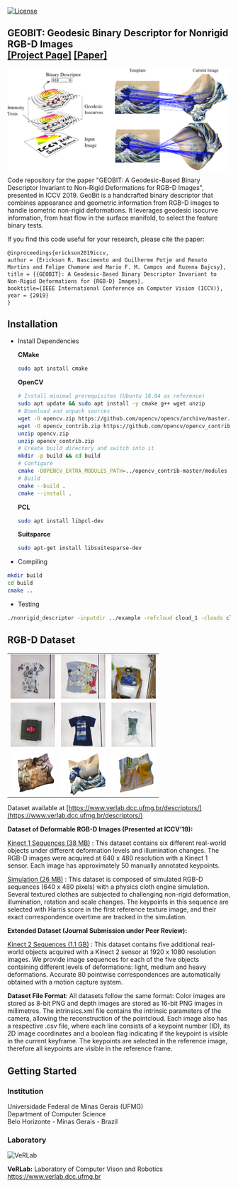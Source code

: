 [![License](https://img.shields.io/badge/license-GPL--3.0-blue.svg)](LICENSE)

## <b>GEOBIT: Geodesic Binary Descriptor for Nonrigid RGB-D Images</b> <br>[[Project Page]](https://www.verlab.dcc.ufmg.br/descriptors/iccv2019/) [[Paper]](http://openaccess.thecvf.com/content_ICCV_2019/html/Nascimento_GEOBIT_A_Geodesic-Based_Binary_Descriptor_Invariant_to_Non-Rigid_Deformations_for_ICCV_2019_paper.html)

<img src='images/geobit.png' align="center" width=900 />

Code repository for the paper  "GEOBIT: A Geodesic-Based Binary Descriptor Invariant to Non-Rigid Deformations for RGB-D Images", presented in ICCV 2019. GeoBit is a handcrafted binary descriptor that combines appearance and geometric information from RGB-D images to handle isometric non-rigid deformations. It leverages geodesic isocurve information, from heat flow in the surface manifold, to select the feature binary tests.

If you find this code useful for your research, please cite the paper:

```
@inproceedings{erickson2019iccv,
author = {Erickson R. Nascimento and Guilherme Potje and Renato Martins and Felipe Chamone and Mario F. M. Campos and Ruzena Bajcsy},
title = {{GEOBIT}: A Geodesic-Based Binary Descriptor Invariant to Non-Rigid Deformations for {RGB-D} Images},
booktitle={IEEE International Conference on Computer Vision (ICCV)},
year = {2019}
}
```

## Installation

- Install Dependencies
  
    **CMake**

    ```bash
    sudo apt install cmake
    ```

    **OpenCV**
  
    ```bash
    # Install minimal prerequisites (Ubuntu 18.04 as reference)
    sudo apt update && sudo apt install -y cmake g++ wget unzip
    # Download and unpack sources
    wget -O opencv.zip https://github.com/opencv/opencv/archive/master.zip
    wget -O opencv_contrib.zip https://github.com/opencv/opencv_contrib/archive/master.zip
    unzip opencv.zip
    unzip opencv_contrib.zip
    # Create build directory and switch into it
    mkdir -p build && cd build
    # Configure
    cmake -DOPENCV_EXTRA_MODULES_PATH=../opencv_contrib-master/modules ../opencv-master
    # Build
    cmake --build .
    cmake --install .
    ```
    **PCL**
    
    ```bash
    sudo apt install libpcl-dev
    ```
    **Suitsparce**

    ```bash
    sudo apt-get install libsuitesparse-dev
    ```
- Compiling

```bash
mkdir build
cd build
cmake ..
```
- Testing

```bash
./nonrigid_descriptor -inputdir ../example -refcloud cloud_1 -clouds cloud_1 -datasettype real
```

## RGB-D Dataset

<table>
<tr>
<td align="center"><img src="images/geobit_gif1.gif"  width="100" height="100" ></td>
<td align="center"><img src="images/geobit_gif2.gif"  width="100" height="100" ></td>
<td align="center"><img src="images/geobit_gif3.gif"  width="100" height="100" ></td>
</tr>
<tr>
<td align="center"><img src="images/geobit_gif4.gif"  width="100" height="100" ></td>
<td align="center"><img src="images/geobit_gif5.gif"  width="100" height="100" ></td>
<td align="center"><img src="images/geobit_gif6.gif"  width="100" height="100" ></td>
</tr>
<tr>
<td align="center"><img src="images/geobit_gif7.gif"  width="100" height="100" ></td>
<td align="center"><img src="images/geobit_gif8.gif"  width="100" height="100" ></td>
<td align="center"><img src="images/geobit_gif9.gif"  width="100" height="100" ></td>
</tr>
</table>

Dataset available at [https://www.verlab.dcc.ufmg.br/descriptors/](https://www.verlab.dcc.ufmg.br/descriptors/)

**Dataset of Deformable RGB-D Images (Presented at ICCV’19):**

[Kinect 1 Sequences (38 MB)](https://www.verlab.dcc.ufmg.br/hyperlapse/downloads/nonrigid/Kinect1.tar.gz) : This dataset contains six different real-world objects under different deformation levels and illumination changes. The RGB-D images were acquired at 640 x 480 resolution with a Kinect 1 sensor. Each image has approximately 50 manually annotated keypoints.

[Simulation (26 MB)](https://www.verlab.dcc.ufmg.br/hyperlapse/downloads/nonrigid/SimulationICCV.tar.gz) : This dataset is composed of simulated RGB-D sequences (640 x 480 pixels) with a physics cloth engine simulation. Several textured clothes are subjected to challenging non-rigid deformation, illumination, rotation and scale changes. The keypoints in this sequence are selected with Harris score in the first reference texture image, and their exact correspondence overtime are tracked in the simulation.

**Extended Dataset (Journal Submission under Peer Review):**

[Kinect 2 Sequences (1.1 GB)](https://www.verlab.dcc.ufmg.br/hyperlapse/downloads/nonrigid/Kinect2.tar.gz) : This dataset contains five additional real-world objects acquired with a Kinect 2 sensor at 1920 x 1080 resolution images. We provide image sequences for each of the five objects containing different levels of deformations: light, medium and heavy deformations. Accurate 80 pointwise correspondences are automatically obtained with a motion capture system.

**Dataset File Format**: All datasets follow the same format: Color images are stored as 8-bit PNG and depth images are stored as 16-bit PNG images in millimetres. The intrinsics.xml file contains the intrinsic parameters of the camera, allowing the reconstruction of the pointcloud. Each image also has a respective .csv file, where each line consists of a keypoint number (ID), its 2D image coordinates and a boolean flag indicating if the keypoint is visible in the current keyframe. The keypoints are selected in the reference image, therefore all keypoints are visible in the reference frame.

## Getting Started

### Institution ###

Universidade Federal de Minas Gerais (UFMG)\
Department of Computer Science\
Belo Horizonte - Minas Gerais - Brazil 


### Laboratory ###

![VeRLab](https://www.dcc.ufmg.br/dcc/sites/default/files/public/verlab-logo.png)

**VeRLab:** Laboratory of Computer Vison and Robotics
https://www.verlab.dcc.ufmg.br
